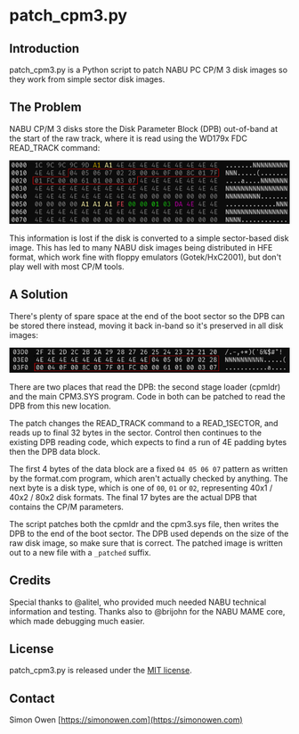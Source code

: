 # patch_cpm3.py

## Introduction

patch_cpm3.py is a Python script to patch NABU PC CP/M 3 disk images so they work from simple sector disk images.

## The Problem

NABU CP/M 3 disks store the Disk Parameter Block (DPB) out-of-band at the start of the raw track, where it is read using the WD179x FDC READ_TRACK command:

![Track View](images/track0_dpb.png)

This information is lost if the disk is converted to a simple sector-based disk image. This has led to many NABU disk images being distributed in HFE format, which work fine with floppy emulators (Gotek/HxC2001), but don't play well with most CP/M tools.

## A Solution

There's plenty of spare space at the end of the boot sector so the DPB can be stored there instead, moving it back in-band so it's preserved in all disk images:

![Sector View](images/sector1_dpb.png)

There are two places that read the DPB: the second stage loader (cpmldr) and the main CPM3.SYS program. Code in both can be patched to read the DPB from this new location.

The patch changes the READ_TRACK command to a READ_1SECTOR, and reads up to final 32 bytes in the sector. Control then continues to the existing DPB reading code, which expects to find a run of 4E padding bytes then the DPB data block.

The first 4 bytes of the data block are a fixed `04 05 06 07` pattern as written by the format.com program, which aren't actually checked by anything. The next byte is a disk type, which is one of `00`, `01` or `02`, representing 40x1 / 40x2 / 80x2 disk formats. The final 17 bytes are the actual DPB that contains the CP/M parameters.

The script patches both the cpmldr and the cpm3.sys file, then writes the DPB to the end of the boot sector. The DPB used depends on the size of the raw disk image, so make sure that is correct. The patched image is written out to a new file with a `_patched` suffix.

## Credits

Special thanks to @alitel, who provided much needed NABU technical information and testing. Thanks also to @brijohn for the NABU MAME core, which made debugging much easier.

## License

patch_cpm3.py is released under the [MIT license](https://tldrlegal.com/license/mit-license).


## Contact

Simon Owen
[https://simonowen.com](https://simonowen.com)
